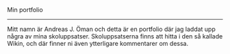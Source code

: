 Min portfolio

-----------------------------------------------------------------------------------------------------------------------------------

Mitt namn är Andreas J. Öman och detta är en portfolio där jag laddat upp några av mina skoluppsatser. 
Skoluppsatserna finns att hitta i den så kallade Wikin, och där finner ni även ytterligare kommentarer om dessa.
